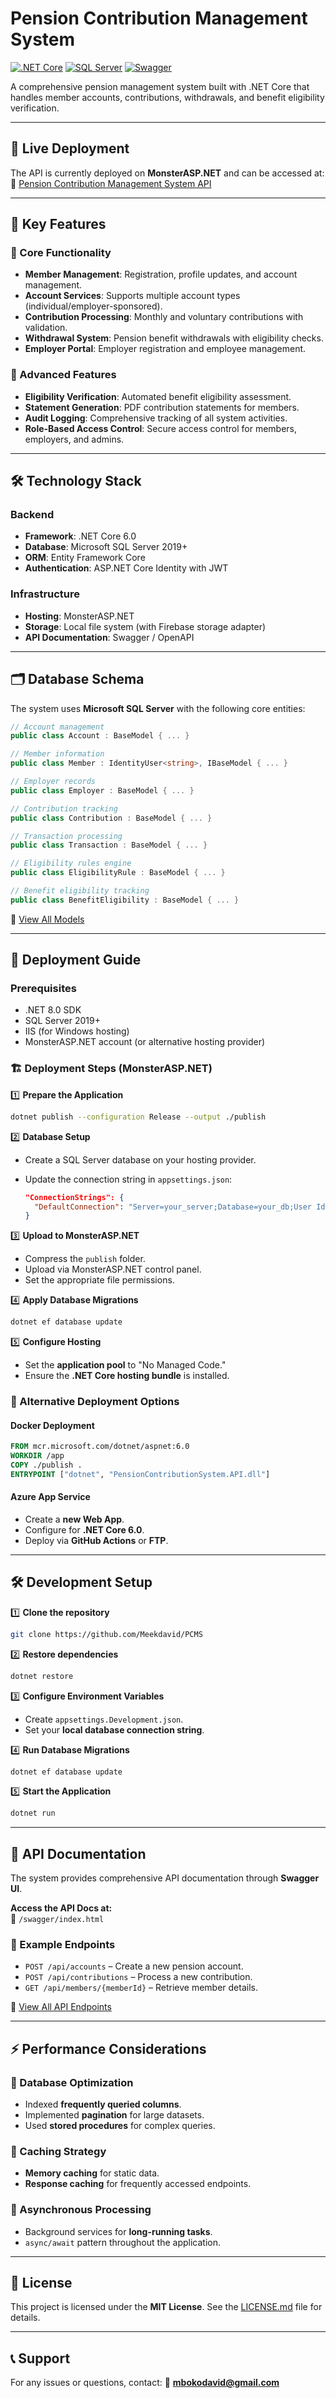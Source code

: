 # Pension Contribution Management System

[![.NET Core](https://img.shields.io/badge/.NET-8.0-blue)](https://dotnet.microsoft.com/)
[![SQL Server](https://img.shields.io/badge/SQL%20Server-2019+-blue)](https://www.microsoft.com/sql-server)
[![Swagger](https://img.shields.io/badge/Swagger-UI-green)](https://nlpcpcms.runasp.net/swagger/index.html)

A comprehensive pension management system built with .NET Core that handles member accounts, contributions, withdrawals, and benefit eligibility verification.

---

## 🚀 Live Deployment
The API is currently deployed on **MonsterASP.NET** and can be accessed at:
🔗 [Pension Contribution Management System API](http://nlpcpcms.runasp.net/swagger/index.html)

---

## 📌 Key Features

### 🔹 Core Functionality
- **Member Management**: Registration, profile updates, and account management.
- **Account Services**: Supports multiple account types (individual/employer-sponsored).
- **Contribution Processing**: Monthly and voluntary contributions with validation.
- **Withdrawal System**: Pension benefit withdrawals with eligibility checks.
- **Employer Portal**: Employer registration and employee management.

### 🔹 Advanced Features
- **Eligibility Verification**: Automated benefit eligibility assessment.
- **Statement Generation**: PDF contribution statements for members.
- **Audit Logging**: Comprehensive tracking of all system activities.
- **Role-Based Access Control**: Secure access control for members, employers, and admins.

---

## 🛠 Technology Stack

### Backend
- **Framework**: .NET Core 6.0
- **Database**: Microsoft SQL Server 2019+
- **ORM**: Entity Framework Core
- **Authentication**: ASP.NET Core Identity with JWT

### Infrastructure
- **Hosting**: MonsterASP.NET
- **Storage**: Local file system (with Firebase storage adapter)
- **API Documentation**: Swagger / OpenAPI

---

## 🗂 Database Schema
The system uses **Microsoft SQL Server** with the following core entities:

```csharp
// Account management
public class Account : BaseModel { ... }

// Member information
public class Member : IdentityUser<string>, IBaseModel { ... }

// Employer records
public class Employer : BaseModel { ... }

// Contribution tracking
public class Contribution : BaseModel { ... }

// Transaction processing
public class Transaction : BaseModel { ... }

// Eligibility rules engine
public class EligibilityRule : BaseModel { ... }

// Benefit eligibility tracking
public class BenefitEligibility : BaseModel { ... }
```
📖 [View All Models](https://github.com/Meekdavid/PCMS/wiki)

---

## 🚀 Deployment Guide

### Prerequisites
- .NET 8.0 SDK
- SQL Server 2019+
- IIS (for Windows hosting)
- MonsterASP.NET account (or alternative hosting provider)

### 🏗 Deployment Steps (MonsterASP.NET)

1️⃣ **Prepare the Application**
```bash
dotnet publish --configuration Release --output ./publish
```

2️⃣ **Database Setup**
- Create a SQL Server database on your hosting provider.
- Update the connection string in `appsettings.json`:
  
  ```json
  "ConnectionStrings": {
    "DefaultConnection": "Server=your_server;Database=your_db;User Id=your_user;Password=your_password;"
  }
  ```

3️⃣ **Upload to MonsterASP.NET**
- Compress the `publish` folder.
- Upload via MonsterASP.NET control panel.
- Set the appropriate file permissions.

4️⃣ **Apply Database Migrations**
```bash
dotnet ef database update
```

5️⃣ **Configure Hosting**
- Set the **application pool** to "No Managed Code."
- Ensure the **.NET Core hosting bundle** is installed.

### 🐳 Alternative Deployment Options

#### Docker Deployment
```dockerfile
FROM mcr.microsoft.com/dotnet/aspnet:6.0
WORKDIR /app
COPY ./publish .
ENTRYPOINT ["dotnet", "PensionContributionSystem.API.dll"]
```

#### Azure App Service
- Create a **new Web App**.
- Configure for **.NET Core 6.0**.
- Deploy via **GitHub Actions** or **FTP**.

---

## 🛠 Development Setup

1️⃣ **Clone the repository**
```bash
git clone https://github.com/Meekdavid/PCMS
```

2️⃣ **Restore dependencies**
```bash
dotnet restore
```

3️⃣ **Configure Environment Variables**
- Create `appsettings.Development.json`.
- Set your **local database connection string**.

4️⃣ **Run Database Migrations**
```bash
dotnet ef database update
```

5️⃣ **Start the Application**
```bash
dotnet run
```

---

## 📑 API Documentation
The system provides comprehensive API documentation through **Swagger UI**.

**Access the API Docs at:**  
📍 `/swagger/index.html`

### 🔹 Example Endpoints
- `POST /api/accounts` – Create a new pension account.
- `POST /api/contributions` – Process a new contribution.
- `GET /api/members/{memberId}` – Retrieve member details.

📖 [View All API Endpoints](https://github.com/Meekdavid/PCMS/wiki)

---

## ⚡️ Performance Considerations

### 📌 Database Optimization
- Indexed **frequently queried columns**.
- Implemented **pagination** for large datasets.
- Used **stored procedures** for complex queries.

### 📌 Caching Strategy
- **Memory caching** for static data.
- **Response caching** for frequently accessed endpoints.

### 📌 Asynchronous Processing
- Background services for **long-running tasks**.
- `async/await` pattern throughout the application.

---

## 📜 License
This project is licensed under the **MIT License**. See the [LICENSE.md](LICENSE.md) file for details.

---

## 📞 Support
For any issues or questions, contact:
📧 **[mbokodavid@gmail.com](mailto:mbokodavid@gmail)**
